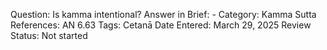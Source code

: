 Question: Is kamma intentional?
Answer in Brief: -
 Category: Kamma
Sutta References: AN 6.63
Tags: Cetanā
Date Entered: March 29, 2025
Review Status: Not started